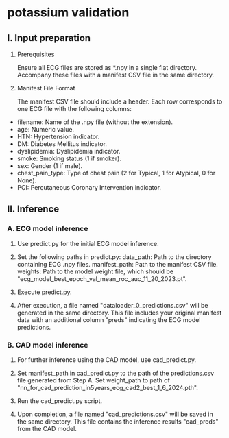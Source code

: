 # potassium validation


## I. Input preparation


1. Prerequisites

    Ensure all ECG files are stored as *.npy in a single flat directory.
    Accompany these files with a manifest CSV file in the same directory.


2. Manifest File Format

    The manifest CSV file should include a header.
    Each row corresponds to one ECG file with the following columns:

- filename: Name of the .npy file (without the extension).
- age: Numeric value.
- HTN: Hypertension indicator.
- DM: Diabetes Mellitus indicator.
- dyslipidemia: Dyslipidemia indicator.
- smoke: Smoking status (1 if smoker).
- sex: Gender (1 if male).
- chest_pain_type: Type of chest pain (2 for Typical, 1 for Atypical, 0 for None).
- PCI: Percutaneous Coronary Intervention indicator.



## II. Inference


### A. ECG model inference


1. Use predict.py for the initial ECG model inference.

2. Set the following paths in predict.py:
data_path: Path to the directory containing ECG .npy files.
manifest_path: Path to the manifest CSV file.
weights: Path to the model weight file, which should be "ecg_model_best_epoch_val_mean_roc_auc_11_20_2023.pt".

3. Execute predict.py.

4. After execution, a file named "dataloader_0_predictions.csv" will be generated in the same directory. This file includes your original manifest data with an additional column "preds" indicating the ECG model predictions.


### B. CAD model inference


1. For further inference using the CAD model, use cad_predict.py.

2. Set manifest_path in cad_predict.py to the path of the predictions.csv file generated from Step A. Set weight_path to path of "nn_for_cad_prediction_in5years_ecg_cad2_best_1_6_2024.pth".

3. Run the cad_predict.py script.

4. Upon completion, a file named "cad_predictions.csv" will be saved in the same directory. This file contains the inference results "cad_preds" from the CAD model.
